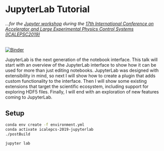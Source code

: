 # JupyterLab Tutorial 

###### ...for the [Jupyter workshop](https://indico.desy.de/indico/event/23354/) during the [17th International Conference on Accelerator and Large Experimental Physics Control Systems (ICALEPSC2019)](https://icalepcs2019.bnl.gov/workshops.html)

[![Binder](https://mybinder.org/badge_logo.svg)](https://mybinder.org/v2/gh/saulshanabrook/icalepcs-2019-jupyterlab/master?urlpath=lab)

JupyterLab is the next generation of the notebook interface. This talk
will start with an overview of the JupyterLab interface to show how it
can be used for more than just editing notebooks.  JupyterLab was
designed with extensibility in mind, so next I will show how to create
a plugin that adds custom functionality to the interface. Then I will
show some existing extensions that target the scientific ecosystem,
including support for exploring HDF5 files. Finally, I will end with
an exploration of new features coming to JupyterLab.


## Setup

```bash
conda env create -f environment.yml
conda activate icalepcs-2019-jupyterlab
./postBuild

jupyter lab
```
